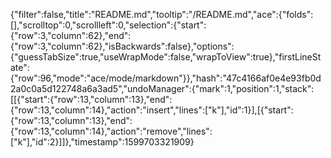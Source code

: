 {"filter":false,"title":"README.md","tooltip":"/README.md","ace":{"folds":[],"scrolltop":0,"scrollleft":0,"selection":{"start":{"row":3,"column":62},"end":{"row":3,"column":62},"isBackwards":false},"options":{"guessTabSize":true,"useWrapMode":false,"wrapToView":true},"firstLineState":{"row":96,"mode":"ace/mode/markdown"}},"hash":"47c4166af0e4e93fb0d2a0c0a5d122748a6a3ad5","undoManager":{"mark":1,"position":1,"stack":[[{"start":{"row":13,"column":13},"end":{"row":13,"column":14},"action":"insert","lines":["k"],"id":1}],[{"start":{"row":13,"column":13},"end":{"row":13,"column":14},"action":"remove","lines":["k"],"id":2}]]},"timestamp":1599703321909}